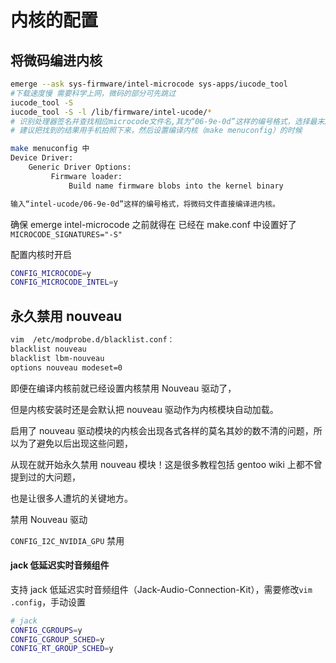 # 内核的配置

## 将微码编进内核

```bash
emerge --ask sys-firmware/intel-microcode sys-apps/iucode_tool
#下载速度慢 需要科学上网，微码的部分可先跳过
iucode_tool -S
iucode_tool -S -l /lib/firmware/intel-ucode/*
# 识别处理器签名并查找相应microcode文件名,其为“06-9e-0d”这样的编号格式，选择最末尾的那个（最新的）
# 建议把找到的结果用手机拍照下来，然后设置编译内核（make menuconfig）的时候
```

```bash
make menuconfig 中
Device Driver:
    Generic Driver Options:
         Firmware loader:
             Build name firmware blobs into the kernel binary

输入“intel-ucode/06-9e-0d”这样的编号格式，将微码文件直接编译进内核。
```

确保 emerge intel-microcode 之前就得在 已经在 make.conf 中设置好了
`MICROCODE_SIGNATURES="-S"`

配置内核时开启

```bash
CONFIG_MICROCODE=y
CONFIG_MICROCODE_INTEL=y
```

## 永久禁用 nouveau

```bash
vim  /etc/modprobe.d/blacklist.conf：
blacklist nouveau
blacklist lbm-nouveau
options nouveau modeset=0
```

即便在编译内核前就已经设置内核禁用 Nouveau 驱动了，

但是内核安装时还是会默认把 nouveau 驱动作为内核模块自动加载。

启用了 nouveau 驱动模块的内核会出现各式各样的莫名其妙的数不清的问题，所以为了避免以后出现这些问题，

从现在就开始永久禁用 nouveau 模块！这是很多教程包括 gentoo wiki 上都不曾提到过的大问题，

也是让很多人遭坑的关键地方。

禁用 Nouveau 驱动

`CONFIG_I2C_NVIDIA_GPU` 禁用

#### jack 低延迟实时音频组件

支持 jack 低延迟实时音频组件（Jack-Audio-Connection-Kit），需要修改`vim .config`，手动设置

```bash
# jack
CONFIG_CGROUPS=y
CONFIG_CGROUP_SCHED=y
CONFIG_RT_GROUP_SCHED=y
```
